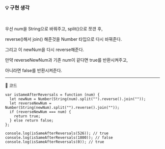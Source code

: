 ### 💡 구현 생각

<br>

우선 num을 String으로 바꿔주고, split()으로 쪼갠 후,

reverse()해서 join() 해준것을 Number 타입으로 다시 바꿔준다.

그리고 이 newNum을 다시 reverse해준다.

만약 reverseNewNum과 기존 num이 같다면 true를 반환시켜주고,

아니라면 false를 반환시켜준다.

<hr>

🔻 코드

```
var isSameAfterReversals = function (num) {
  let newNum = Number(String(num).split("").reverse().join(""));
  let reverseNewNum = Number(String(newNum).split("").reverse().join(""));
  if (reverseNewNum === num) {
    return true;
  } else return false;
};

console.log(isSameAfterReversals(526)); // true
console.log(isSameAfterReversals(1800)); // false
console.log(isSameAfterReversals(0)); // true
```
